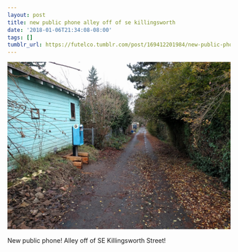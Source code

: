 ```yaml
---
layout: post
title: new public phone alley off of se killingsworth
date: '2018-01-06T21:34:08-08:00'
tags: []
tumblr_url: https://futelco.tumblr.com/post/169412201984/new-public-phone-alley-off-of-se-killingsworth
---
```

 ![](/images/blog/tumblr_p267gwtzqi1th5ccio1_1280.jpg)  

New public phone! Alley off of SE Killingsworth Street!

